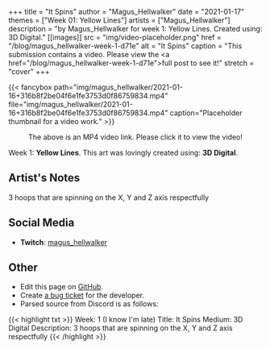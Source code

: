 +++
title =       "It Spins"
author =      "Magus_Hellwalker"
date =        "2021-01-17"
themes =      ["Week 01: Yellow Lines"]
artists =     ["Magus_Hellwalker"]
description = "by Magus_Hellwalker for week 1: Yellow Lines. Created using: 3D Digital."
[[images]]
      src = "img/video-placeholder.png"
      href = "/blog/magus_hellwalker-week-1-d71e"
      alt = "It Spins"
      caption = "This submission contains a video. Please view the <a href=\"/blog/magus_hellwalker-week-1-d71e\">full post</a> to see it!"
      stretch = "cover"
+++


{{< fancybox path="img/magus_hellwalker/2021-01-16+316b8f2be04f6e1fe3753d0f86759834.mp4" file="img/magus_hellwalker/2021-01-16+316b8f2be04f6e1fe3753d0f86759834.mp4" caption="Placeholder thumbnail for a video work." >}}
<p style="text-align: center">The above is an MP4 video link. Please click it to view the video!</p>

Week 1: **Yellow Lines**. This art was lovingly created using: **3D Digital**.

## Artist's Notes

3 hoops that are spinning on the X, Y and Z axis respectfully

## Social Media

- **Twitch**: <a href='https://twitch.tv/magus_hellwalker' target='_blank'>magus_hellwalker</a>

## Other

- Edit this page on [GitHub](https://github.com/teaminkling/web-refresh/edit/main/content/blog/magus_hellwalker-week-1-d71e.md).
- Create [a bug ticket](https://github.com/teaminkling/web-refresh/issues/new?assignees=&labels=bug&template=problem-report.md&title=) for the developer.
- Parsed source from Discord is as follows:

{{< highlight txt >}}
Week: 1 (I know I'm late)
Title: It Spins
Medium: 3D Digital
Description:  3 hoops that are spinning on the X, Y and Z axis respectfully
{{< /highlight >}}